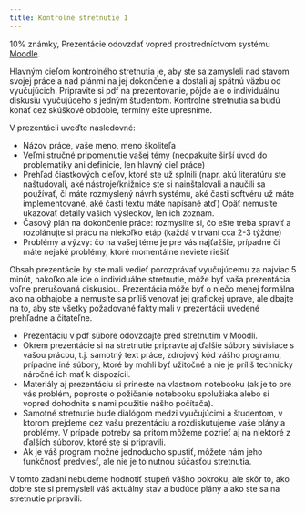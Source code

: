 ```yaml
---
title: Kontrolné stretnutie 1
---
```


10% známky, Prezentácie odovzdať vopred prostredníctvom systému [Moodle](https://moodle.uniba.sk/mod/assign/view.php?id=94796).

Hlavným cieľom kontrolného stretnutia je, aby ste sa zamysleli nad
stavom svojej práce a nad plánmi na jej dokončenie a dostali aj spätnú
väzbu od vyučujúcich. Pripravíte si pdf na prezentovanie, pôjde ale o
individuálnu diskusiu vyučujúceho s jedným študentom. Kontrolné
stretnutia sa budú konať cez skúškové obdobie, termíny ešte upresníme.

V prezentácii uveďte nasledovné:

  - Názov práce, vaše meno, meno školiteľa
  - Veľmi stručné pripomenutie vašej témy (neopakujte širší úvod do
    problematiky ani definície, len hlavný cieľ práce)
  - Prehľad čiastkových cieľov, ktoré ste už splnili (napr. akú
    literatúru ste naštudovali, aké nástroje/knižnice ste si
    nainštalovali a naučili sa používať, či máte rozmyslený návrh
    systému, aké časti softvéru už máte implementované, aké časti textu
    máte napísané atď) Opäť nemusíte ukazovať detaily vašich výsledkov,
    len ich zoznam.
  - Časový plán na dokončenie práce: rozmyslite si, čo ešte treba
    spraviť a rozplánujte si prácu na niekoľko etáp (každá v trvaní cca
    2-3 týždne)
  - Problémy a výzvy: čo na vašej téme je pre vás najťažšie, prípadne či
    máte nejaké problémy, ktoré momentálne neviete riešiť

Obsah prezentácie by ste mali vedieť porozprávať vyučujúcemu za najviac
5 minút, nakoľko ale ide o individuálne stretnutie, môže byť vaša
prezentácia voľne prerušovaná diskusiou. Prezentácia môže byť o niečo
menej formálna ako na obhajobe a nemusíte sa príliš venovať jej
grafickej úprave, ale dbajte na to, aby ste všetky požadované fakty mali
v prezentácii uvedené prehľadne a čitateľne.

  - Prezentáciu v pdf súbore odovzdajte pred stretnutím v Moodli.
  - Okrem prezentácie si na stretnutie pripravte aj ďalšie súbory
    súvisiace s vašou prácou, t.j. samotný text práce, zdrojový kód
    vášho programu, prípadne iné súbory, ktoré by mohli byť užitočné a
    nie je príliš technicky náročné ich mať k dispozícii.
  - Materiály aj prezentáciu si prineste na vlastnom notebooku (ak je to
    pre vás problém, poproste o požičanie notebooku spolužiaka alebo si
    vopred dohodnite s nami použitie nášho počítača).
  - Samotné stretnutie bude dialógom medzi vyučujúcimi a študentom, v
    ktorom prejdeme cez vašu prezentáciu a rozdiskutujeme vaše plány a
    problémy. V prípade potreby sa pritom môžeme pozrieť aj na niektoré
    z ďalších súborov, ktoré ste si pripravili.
  - Ak je váš program možné jednoducho spustiť, môžete nám jeho
    funkčnosť predviesť, ale nie je to nutnou súčasťou stretnutia.

V tomto zadaní nebudeme hodnotiť stupeň vášho pokroku, ale skôr to, ako
dobre ste si premysleli váš aktuálny stav a budúce plány a ako ste sa na
stretnutie pripravili.
